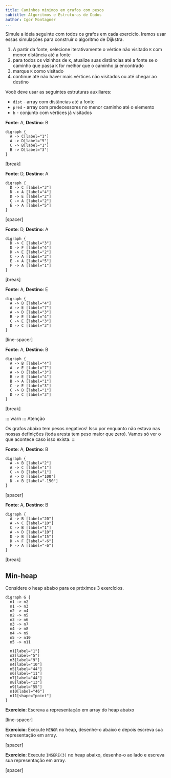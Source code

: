 ```yaml
---
title: Caminhos mínimos em grafos com pesos
subtitle: Algoritmos e Estruturas de Dados
author: Igor Montagner
...
```



Simule a ideia seguinte com todos os grafos em cada exercício. Iremos usar essas simulações para construir o algoritmo de Dijkstra.

1. A partir da fonte, selecione iterativamente o vértice não visitado `K` com menor distância até a fonte
2. para todos os vizinhos de `K`, atualize suas distâncias até a fonte se o caminho que passa `K` for melhor que o caminho já encontrado
3. marque `K` como visitado
4. continue até não haver mais vértices não visitados ou até chegar ao destino

Você deve usar as seguintes estruturas auxiliares:

- `dist` - array com distâncias até a fonte
- `pred` - array com predecessores no menor caminho até o elemento
- `h` - conjunto com vértices já visitados

**Fonte**: A, **Destino**: B
    
``` {.graphviz width=30%} 
digraph {
  A -> C[label="1"]
  A -> D[label="5"]
  C -> B[label="1"]
  B -> D[label="3"]
}
```

[break]

**Fonte**: D, **Destino**: A

``` {.graphviz width=30%} 
digraph {
  D -> C [label="3"]
  D -> A [label="4"]
  D -> E [label="2"]
  C -> A [label="2"]
  E -> A [label="5"]
}
```

[spacer]

**Fonte**: D, **Destino**: A

``` {.graphviz width=30%} 
digraph {
  D -> C [label="3"]
  D -> F [label="4"]
  D -> E [label="2"]
  C -> A [label="3"]
  E -> A [label="5"]
  F -> A [label="1"]
}
```

[break]

**Fonte**: A, **Destino**: E

``` {.graphviz width=30%} 
digraph {
  A -> B [label="4"]
  A -> E [label="7"]
  A -> D [label="3"]
  B -> E [label="4"]
  C -> E [label="3"]
  D -> C [label="3"]
}
```

[line-spacer]

**Fonte**: A, **Destino**: B
``` {.graphviz width=30%} 
digraph {
  A -> B [label="4"]
  A -> E [label="7"]
  A -> D [label="3"]
  B -> E [label="4"]
  B -> A [label="1"]
  C -> E [label="3"]
  C -> B [label="1"]
  D -> C [label="3"]
}
```

[break]

::: warn :::
Atenção

Os grafos abaixo tem pesos negativos! Isso por enquanto não estava nas nossas definições (toda aresta tem peso maior que zero). Vamos só ver o que acontece caso isso exista.
:::

**Fonte**: A, **Destino**: B

``` {.graphviz width=30%} 
digraph {
  A -> B [label="2"]
  A -> C [label="1"]
  C -> B [label="1"]
  A -> D [label="100"]
  D -> B [label="-150"]
}
```

[spacer]


**Fonte**: A, **Destino**: B

``` {.graphviz width=30%} 
digraph {
  A -> B [label="20"]
  A -> C [label="10"]
  C -> B [label="1"]
  A -> D [label="10"]
  D -> B [label="15"]
  D -> F [label="-6"]
  F -> A [label="-6"]
}
```

[break]

## Min-heap

Considere o heap abaixo para os próximos 3 exercícios.


``` {.graphviz width=35%}
digraph G {
  n1 -> n2
  n1 -> n3
  n2 -> n4
  n2 -> n5
  n3 -> n6
  n3 -> n7
  n4 -> n8
  n4 -> n9
  n5 -> n10
  n5 -> n11

  n1[label="1"]
  n2[label="5"]
  n3[label="9"]
  n4[label="10"]
  n5[label="44"]
  n6[label="11"]
  n7[label="44"]
  n8[label="13"]
  n9[label="55"]
  n10[label="46"]
  n11[shape="point"]
}
```

**Exercício**: Escreva a representação em array do heap abaixo

[line-spacer]

<!-- `1 5 9 10 44 11 44 13 55 46` -->


**Exercício**: Execute `MENOR` no heap, desenhe-o abaixo e depois escreva sua representação em array.

[spacer]

<!-- `5 10 9 13 44 11 44 46 55` -->

**Exercício**: Execute `INSERE(3)` no heap abaixo, desenhe-o ao lado e escreva sua representação em array.


[spacer]

<!-- `1 3 9 10 5 11 44 13 55 46 44` -->


